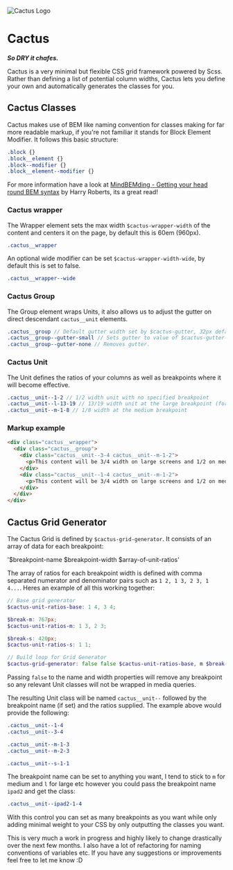 ![Cactus Logo](http://joedinsdale.co.uk/misc/cactus-logo.png)

# Cactus
_**So DRY it chafes.**_

Cactus is a very minimal but flexible CSS grid framework powered by Scss. Rather than defining a list of potential column widths, Cactus lets you define your own and automatically generates the classes for you.


## Cactus Classes
Cactus makes use of BEM like naming convention for classes making for far more readable markup, if you're not familiar it stands for Block Element Modifier. It follows this basic structure:

``` scss
.block {}
.block__element {}
.block--modifier {}
.block__element--modifier {}
```

For more information have a look at [MindBEMding - Getting your head round BEM syntax](http://csswizardry.com/2013/01/mindbemding-getting-your-head-round-bem-syntax/) by Harry Roberts, its a great read!

### Cactus wrapper
The Wrapper element sets the max width `$cactus-wrapper-width` of the content and centers it on the page, by default this is 60em (960px).

``` scss
.cactus__wrapper
```

An optional wide modifier can be set `$cactus-wrapper-width-wide`, by default this is set to false.

``` scss
.cactus__wrapper--wide
```

### Cactus Group
The Group element wraps Units, it also allows us to adjust the gutter on direct descendant `cactus__unit` elements.

``` scss
.cactus__group // Default gutter width set by $cactus-gutter, 32px default.
.cactus__group--gutter-small // Sets gutter to value of $cactus-gutter-small, 8px default.
.cactus__group--gutter-none // Removes gutter.
```

### Cactus Unit
The Unit defines the ratios of your columns as well as breakpoints where it will become effective.

``` scss
.cactus__unit--1-2 // 1/2 width unit with no specified breakpoint
.cactus__unit--l-13-19 // 13/19 width unit at the large breakpoint (for some insane layouts)
.cactus__unit--m-1-8 // 1/8 width at the medium breakpoint
```

### Markup example

``` html
<div class="cactus__wrapper">
  <div class="cactus__group">
    <div class="cactus__unit--3-4 cactus__unit--m-1-2">
      <p>This content will be 3/4 width on large screens and 1/2 on medium screens.</p>
    </div>
    <div class="cactus__unit--1-4 cactus__unit--m-1-2">
      <p>This content will be 3/4 width on large screens and 1/2 on medium screens.</p>
    </div>
  </div>
</div>
```

## Cactus Grid Generator
The Cactus Grid is defined by `$cactus-grid-generator`. It consists of an array of data for each breakpoint:

'$breakpoint-name $breakpoint-width $array-of-unit-ratios'

The array of ratios for each breakpoint width is defined with comma separated numerator and denominator pairs such as `1 2, 1 3, 2 3, 1 4...`. Heres an example of all this working together:

``` scss
// Base grid generator
$cactus-unit-ratios-base: 1 4, 3 4;

$break-m: 767px;
$cactus-unit-ratios-m: 1 3, 2 3;

$break-s: 420px;
$cactus-unit-ratios-s: 1 1;

// Build loop for Grid Generator
$cactus-grid-generator: false false $cactus-unit-ratios-base, m $break-m $cactus-unit-ratios-m, s $break-s $cactus-unit-ratios-s;
```

Passing `false` to the name and width properties will remove any breakpoint so any relevant Unit classes will not be wrapped in media queries.

The resulting Unit class will be named `cactus__unit--` followed by the breakpoint name (if set) and the ratios supplied. The example above would provide the following:

``` scss
.cactus__unit--1-4
.cactus__unit--3-4

.cactus__unit--m-1-3
.cactus__unit--m-2-3

.cactus__unit--s-1-1
```

The breakpoint name can be set to anything you want, I tend to stick to `m` for medium and `l` for large etc however you could pass the breakpoint name `ipad2` and get the class:

``` scss
.cactus__unit--ipad2-1-4
```

With this control you can set as many breakpoints as you want while only adding minimal weight to your CSS by only outputting the classes you want.


This is very much a work in progress and highly likely to change drastically over the next few months. I also have a lot of refactoring for naming conventions of variables etc. If you have any suggestions or improvements feel free to let me know :D
